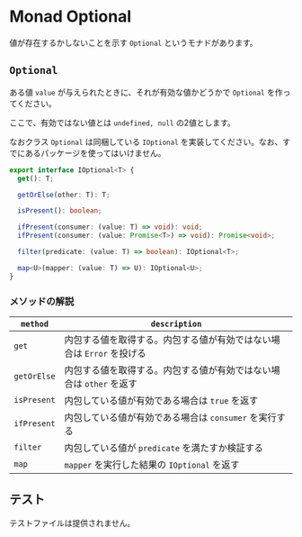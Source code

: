 # Monad Optional

値が存在するかしないことを示す `Optional` というモナドがあります。

## `Optional`

ある値 `value` が与えられたときに、それが有効な値かどうかで `Optional` を作ってください。

ここで、有効ではない値とは `undefined, null` の2値とします。

なおクラス `Optional` は同梱している `IOptional` を実装してください。なお、すでにあるパッケージを使ってはいけません。

```typescript
export interface IOptional<T> {
  get(): T;

  getOrElse(other: T): T;

  isPresent(): boolean;

  ifPresent(consumer: (value: T) => void): void;
  ifPresent(consumer: (value: Promise<T>) => void): Promise<void>;

  filter(predicate: (value: T) => boolean): IOptional<T>;

  map<U>(mapper: (value: T) => U): IOptional<U>;
}
```

### メソッドの解説

|`method`|`description`|
|-|-|
|`get`|内包する値を取得する。内包する値が有効ではない場合は `Error` を投げる|
|`getOrElse`|内包する値を取得する。内包する値が有効ではない場合は `other` を返す|
|`isPresent`|内包している値が有効である場合は `true` を返す|
|`ifPresent`|内包している値が有効である場合は `consumer` を実行する|
|`filter`|内包している値が `predicate` を満たすか検証する|
|`map`|`mapper` を実行した結果の `IOptional` を返す|


## テスト

テストファイルは提供されません。